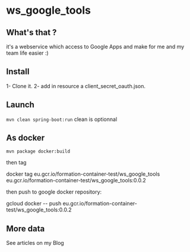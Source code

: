 # ws_google_tools

## What's that ?

it's a webservice which access to Google Apps and make for me and my team life easier :)

## Install

1- Clone it.
2- add in resource a client_secret_oauth.json.

## Launch
``
mvn clean spring-boot:run
``
clean is optionnal

## As docker

```
mvn package docker:build
```

then tag

docker tag eu.gcr.io/formation-container-test/ws_google_tools eu.gcr.io/formation-container-test/ws_google_tools:0.0.2

then push to google docker repository:

gcloud docker -- push eu.gcr.io/formation-container-test/ws_google_tools:0.0.2

## More data

See articles on my Blog
